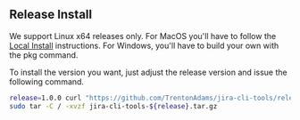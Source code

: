 ## Release Install

We support Linux x64 releases only. For MacOS you'll have to follow  the [Local Install](https://github.com/TrentonAdams/jira-cli-tools#local-install) instructions. For Windows, you'll have to build your own with the pkg command.

To install the version you want, just adjust the release version and issue the following command.

```bash
release=1.0.0 curl "https://github.com/TrentonAdams/jira-cli-tools/releases/download/${release}/jira-cli-tools-${release}.tar.gz"
sudo tar -C / -xvzf jira-cli-tools-${release}.tar.gz
```

